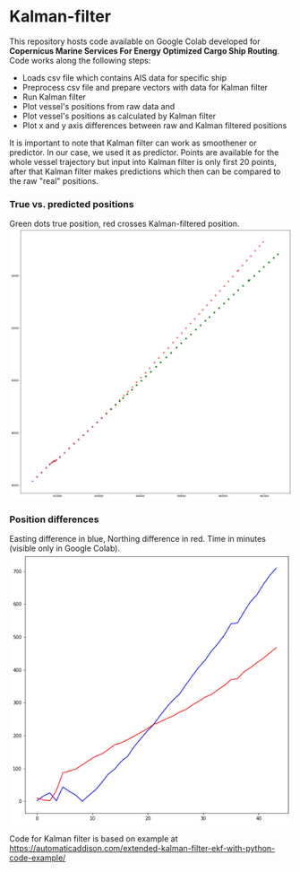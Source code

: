 # Kalman-filter

This repository hosts code available on Google Colab developed for **Copernicus Marine Services For Energy Optimized Cargo Ship Routing**.
Code works along the following steps:
* Loads csv file which contains AIS data for specific ship
* Preprocess csv file and prepare vectors with data for Kalman filter
* Run Kalman filter 
* Plot vessel's positions from raw data and
* Plot vessel's positions as calculated by Kalman filter
* Plot x and y axis differences between raw and Kalman filtered positions

It is important to note that Kalman filter can work as smoothener or predictor. In our case, we used it as predictor. Points are available for the whole vessel trajectory but input into Kalman filter is only first 20 points, after that Kalman filter makes predictions which then can be compared to the raw "real" positions.

### True vs. predicted positions
Green dots true position, red crosses Kalman-filtered position.
![Kalman filter](/positions.png "True vs. predicted positions")

### Position differences
Easting difference in blue, Northing difference in red. Time in minutes (visible only in Google Colab).
![Kalman filter](/coordinate_differences.png "True vs. predicted positions")

Code for Kalman filter is based on example at https://automaticaddison.com/extended-kalman-filter-ekf-with-python-code-example/
